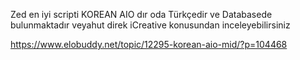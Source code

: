 Zed en iyi scripti KOREAN AIO dır oda Türkçedir ve Databasede bulunmaktadır veyahut direk iCreative konusundan inceleyebilirsiniz

https://www.elobuddy.net/topic/12295-korean-aio-mid/?p=104468